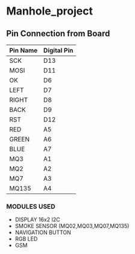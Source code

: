 # Manhole_project

## Pin Connection from Board 
| Pin Name  | Digital Pin                            |
|-----------|----------------------------------------|
|SCK        | D13                                    |
| MOSI      | D11                                    |
| OK        | D6                                     |
| LEFT      | D7                                     |
| RIGHT     | D8                                     |
| BACK      | D9                                     |
| RST       | D12                                    |
| RED       | A5                                     |
| GREEN     | A6                                     |
| BLUE      | A7                                     |
| MQ3       | A1                                     |
| MQ2       | A2                                     |
| MQ7       | A3                                     |
| MQ135     | A4                                     |




### MODULES USED
- DISPLAY 16x2 I2C
- SMOKE SENSOR (MQ02,MQ03,MQ07,MQ135)
- NAVIGATION BUTTON
- RGB LED
- GSM 
